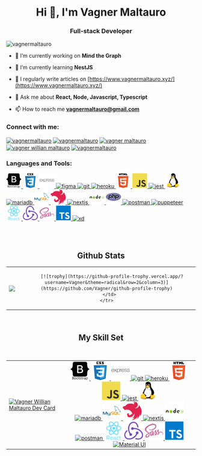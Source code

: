 <h1 align="center">Hi 👋, I'm Vagner Maltauro</h1>
<h3 align="center">Full-stack Developer</h3>

<p align="left"> <img
    src="https://komarev.com/ghpvc/?username=vagnermaltauro&label=Profile%20views&color=0e75b6&style=flat"
    alt="vagnermaltauro" /> </p>

- 🔭 I’m currently working on **Mind the Graph**

- 🌱 I’m currently learning **NestJS**

- 📝 I regularly write articles on [https://www.vagnermaltauro.xyz/](https://www.vagnermaltauro.xyz/)

- 💬 Ask me about **React, Node, Javascript, Typescript**

- 📫 How to reach me **vagnermaltauro@gmail.com**

<h3 align="left">Connect with me:</h3>
<p align="left">
  <a href="https://dev.to/vagnermaltauro" target="blank"><img align="center"
      src="https://raw.githubusercontent.com/rahuldkjain/github-profile-readme-generator/master/src/images/icons/Social/devto.svg"
      alt="vagnermaltauro" height="30" width="40" /></a>
  <a href="https://twitter.com/vagnermaltauro" target="blank"><img align="center"
      src="https://raw.githubusercontent.com/rahuldkjain/github-profile-readme-generator/master/src/images/icons/Social/twitter.svg"
      alt="vagnermaltauro" height="30" width="40" /></a>
  <a href="https://linkedin.com/in/vagner maltauro" target="blank"><img align="center"
      src="https://raw.githubusercontent.com/rahuldkjain/github-profile-readme-generator/master/src/images/icons/Social/linked-in-alt.svg"
      alt="vagner maltauro" height="30" width="40" /></a>
  <a href="https://fb.com/vagner willian maltauro" target="blank"><img align="center"
      src="https://raw.githubusercontent.com/rahuldkjain/github-profile-readme-generator/master/src/images/icons/Social/facebook.svg"
      alt="vagner willian maltauro" height="30" width="40" /></a>
  <a href="https://instagram.com/vagnermaltauro" target="blank"><img align="center"
      src="https://raw.githubusercontent.com/rahuldkjain/github-profile-readme-generator/master/src/images/icons/Social/instagram.svg"
      alt="vagnermaltauro" height="30" width="40" /></a>
</p>

<h3 align="left">Languages and Tools:</h3>
<p align="left"> <a href="https://getbootstrap.com" target="_blank" rel="noreferrer"> <img
      src="https://raw.githubusercontent.com/devicons/devicon/master/icons/bootstrap/bootstrap-plain-wordmark.svg"
      alt="bootstrap" width="40" height="40" /> </a> <a href="https://www.w3schools.com/css/" target="_blank"
    rel="noreferrer"> <img
      src="https://raw.githubusercontent.com/devicons/devicon/master/icons/css3/css3-original-wordmark.svg" alt="css3"
      width="40" height="40" /> </a> <a href="https://expressjs.com" target="_blank" rel="noreferrer"> <img
      src="https://raw.githubusercontent.com/devicons/devicon/master/icons/express/express-original-wordmark.svg"
      alt="express" width="40" height="40" /> </a> <a href="https://www.figma.com/" target="_blank" rel="noreferrer">
    <img src="https://www.vectorlogo.zone/logos/figma/figma-icon.svg" alt="figma" width="40" height="40" /> </a> <a
    href="https://git-scm.com/" target="_blank" rel="noreferrer"> <img
      src="https://www.vectorlogo.zone/logos/git-scm/git-scm-icon.svg" alt="git" width="40" height="40" /> </a> <a
    href="https://heroku.com" target="_blank" rel="noreferrer"> <img
      src="https://www.vectorlogo.zone/logos/heroku/heroku-icon.svg" alt="heroku" width="40" height="40" /> </a> <a
    href="https://www.w3.org/html/" target="_blank" rel="noreferrer"> <img
      src="https://raw.githubusercontent.com/devicons/devicon/master/icons/html5/html5-original-wordmark.svg"
      alt="html5" width="40" height="40" /> </a> <a href="https://developer.mozilla.org/en-US/docs/Web/JavaScript"
    target="_blank" rel="noreferrer"> <img
      src="https://raw.githubusercontent.com/devicons/devicon/master/icons/javascript/javascript-original.svg"
      alt="javascript" width="40" height="40" /> </a> <a href="https://jestjs.io" target="_blank" rel="noreferrer"> <img
      src="https://www.vectorlogo.zone/logos/jestjsio/jestjsio-icon.svg" alt="jest" width="40" height="40" /> </a> <a
    href="https://www.linux.org/" target="_blank" rel="noreferrer"> <img
      src="https://raw.githubusercontent.com/devicons/devicon/master/icons/linux/linux-original.svg" alt="linux"
      width="40" height="40" /> </a> <a href="https://mariadb.org/" target="_blank" rel="noreferrer"> <img
      src="https://www.vectorlogo.zone/logos/mariadb/mariadb-icon.svg" alt="mariadb" width="40" height="40" /> </a> <a
    href="https://www.mysql.com/" target="_blank" rel="noreferrer"> <img
      src="https://raw.githubusercontent.com/devicons/devicon/master/icons/mysql/mysql-original-wordmark.svg"
      alt="mysql" width="40" height="40" /> </a> <a href="https://nestjs.com/" target="_blank" rel="noreferrer"> <img
      src="https://raw.githubusercontent.com/devicons/devicon/master/icons/nestjs/nestjs-plain.svg" alt="nestjs"
      width="40" height="40" /> </a> <a href="https://nextjs.org/" target="_blank" rel="noreferrer"> <img
      src="https://cdn.worldvectorlogo.com/logos/nextjs-2.svg" alt="nextjs" width="40" height="40" /> </a> <a
    href="https://nodejs.org" target="_blank" rel="noreferrer"> <img
      src="https://raw.githubusercontent.com/devicons/devicon/master/icons/nodejs/nodejs-original-wordmark.svg"
      alt="nodejs" width="40" height="40" /> </a> <a href="https://www.php.net" target="_blank" rel="noreferrer"> <img
      src="https://raw.githubusercontent.com/devicons/devicon/master/icons/php/php-original.svg" alt="php" width="40"
      height="40" /> </a> <a href="https://postman.com" target="_blank" rel="noreferrer"> <img
      src="https://www.vectorlogo.zone/logos/getpostman/getpostman-icon.svg" alt="postman" width="40" height="40" />
  </a> <a href="https://github.com/puppeteer/puppeteer" target="_blank" rel="noreferrer"> <img
      src="https://www.vectorlogo.zone/logos/pptrdev/pptrdev-official.svg" alt="puppeteer" width="40" height="40" />
  </a> <a href="https://reactjs.org/" target="_blank" rel="noreferrer"> <img
      src="https://raw.githubusercontent.com/devicons/devicon/master/icons/react/react-original-wordmark.svg"
      alt="react" width="40" height="40" /> </a> <a href="https://redux.js.org" target="_blank" rel="noreferrer"> <img
      src="https://raw.githubusercontent.com/devicons/devicon/master/icons/redux/redux-original.svg" alt="redux"
      width="40" height="40" /> </a> <a href="https://sass-lang.com" target="_blank" rel="noreferrer"> <img
      src="https://raw.githubusercontent.com/devicons/devicon/master/icons/sass/sass-original.svg" alt="sass" width="40"
      height="40" /> </a> <a href="https://www.typescriptlang.org/" target="_blank" rel="noreferrer"> <img
      src="https://raw.githubusercontent.com/devicons/devicon/master/icons/typescript/typescript-original.svg"
      alt="typescript" width="40" height="40" /> </a> <a href="https://www.adobe.com/products/xd.html" target="_blank"
    rel="noreferrer"> <img src="https://cdn.worldvectorlogo.com/logos/adobe-xd.svg" alt="xd" width="40" height="40" />
  </a> </p>

<br />
<br />

## <div align="center">Github Stats </div>
<div align="center" width="100%">
  <table>
    <tr>
      <td align="center">
        <div align="center">
          <img
            src="https://github-readme-stats.vercel.app/api/top-langs?username=vagnermaltauro&show_icons=true&locale=en&layout=compact"
            align="center" />
        </div>
      </td>
      <td align="center">

        [![trophy](https://github-profile-trophy.vercel.app/?username=Vagner&theme=radical&row=2&column=3)](https://github.com/Vagner/github-profile-trophy)
      </td>
    </tr>
  </table>
</div>

<br />

## <div align="center"> My Skill Set </div>
<br />
<table>
  <tr>
    <td valign=center>
      <a href="https://app.daily.dev/vagnermaltauro"><img
          src="https://api.daily.dev/devcards/5ecb8e96e820497db0fb7737c7109f97.png?r=856" width="400"
          alt="Vagner Willian Maltauro Dev Card" /></a>
    </td>
    <td valign="center" width="70%">
      <div align="center">
        <a href="https://getbootstrap.com" target="_blank" rel="noreferrer"> <img
            src="https://raw.githubusercontent.com/devicons/devicon/master/icons/bootstrap/bootstrap-plain-wordmark.svg"
            alt="bootstrap" width="50" height="50" /> </a> <a href="https://www.w3schools.com/css/" target="_blank"
          rel="noreferrer"> <img
            src="https://raw.githubusercontent.com/devicons/devicon/master/icons/css3/css3-original-wordmark.svg"
            alt="css3" width="50" height="50" /> </a> <a href="https://expressjs.com" target="_blank" rel="noreferrer">
          <img
            src="https://raw.githubusercontent.com/devicons/devicon/master/icons/express/express-original-wordmark.svg"
            alt="express" width="50" height="50" /> </a> <a href="https://www.figma.com/" target="_blank"
          rel="noreferrer"> <img src="https://www.vectorlogo.zone/logos/git-scm/git-scm-icon.svg" alt="git" width="50"
            height="50" /> </a> <a href="https://heroku.com" target="_blank" rel="noreferrer"> <img
            src="https://www.vectorlogo.zone/logos/heroku/heroku-icon.svg" alt="heroku" width="50" height="50" /> </a>
        <a href="https://www.w3.org/html/" target="_blank" rel="noreferrer"> <img
            src="https://raw.githubusercontent.com/devicons/devicon/master/icons/html5/html5-original-wordmark.svg"
            alt="html5" width="50" height="50" /> </a> <a href="https://developer.mozilla.org/en-US/docs/Web/JavaScript"
          target="_blank" rel="noreferrer"> <img
            src="https://raw.githubusercontent.com/devicons/devicon/master/icons/javascript/javascript-original.svg"
            alt="javascript" width="50" height="50" /> </a> <a href="https://jestjs.io" target="_blank"
          rel="noreferrer"> <img src="https://www.vectorlogo.zone/logos/jestjsio/jestjsio-icon.svg" alt="jest"
            width="50" height="50" /> </a> <a href="https://www.linux.org/" target="_blank" rel="noreferrer"> <img
            src="https://raw.githubusercontent.com/devicons/devicon/master/icons/linux/linux-original.svg" alt="linux"
            width="50" height="50" /> </a> <br /> <a href="https://mariadb.org/" target="_blank" rel="noreferrer"> <img
            src="https://www.vectorlogo.zone/logos/mariadb/mariadb-icon.svg" alt="mariadb" width="50" height="50" />
        </a> <a href="https://www.mysql.com/" target="_blank" rel="noreferrer"> <img
            src="https://raw.githubusercontent.com/devicons/devicon/master/icons/mysql/mysql-original-wordmark.svg"
            alt="mysql" width="50" height="50" /> </a> <a href="https://nestjs.com/" target="_blank" rel="noreferrer">
          <img src="https://raw.githubusercontent.com/devicons/devicon/master/icons/nestjs/nestjs-plain.svg"
            alt="nestjs" width="50" height="50" /> </a> <a href="https://nextjs.org/" target="_blank" rel="noreferrer">
          <img src="https://cdn.worldvectorlogo.com/logos/nextjs-2.svg" alt="nextjs" width="50" height="50" /> </a> <a
          href="https://nodejs.org" target="_blank" rel="noreferrer"> <img
            src="https://raw.githubusercontent.com/devicons/devicon/master/icons/nodejs/nodejs-original-wordmark.svg"
            alt="nodejs" width="50" height="50" /> </a> <a href="https://postman.com" target="_blank" rel="noreferrer">
          <img src="https://www.vectorlogo.zone/logos/getpostman/getpostman-icon.svg" alt="postman" width="50"
            height="50" /> </a> <a href="https://reactjs.org/" target="_blank" rel="noreferrer"> <img
            src="https://raw.githubusercontent.com/devicons/devicon/master/icons/react/react-original-wordmark.svg"
            alt="react" width="50" height="50" /> </a> <a href="https://redux.js.org" target="_blank" rel="noreferrer">
          <img src="https://raw.githubusercontent.com/devicons/devicon/master/icons/redux/redux-original.svg"
            alt="redux" width="50" height="50" /> </a> <a href="https://sass-lang.com" target="_blank" rel="noreferrer">
          <img src="https://raw.githubusercontent.com/devicons/devicon/master/icons/sass/sass-original.svg" alt="sass"
            width="50" height="50" /> </a> <a href="https://www.typescriptlang.org/" target="_blank" rel="noreferrer">
          <img src="https://raw.githubusercontent.com/devicons/devicon/master/icons/typescript/typescript-original.svg"
            alt="typescript" width="50" height="50" /> </a>
        <a href="https://mui.com/" target="_blank" rel="noreferrer">
          <img src="https://v4.mui.com/static/logo.png" alt="Material UI" width="50" height="50" /> </a>
  </tr>
</table>
